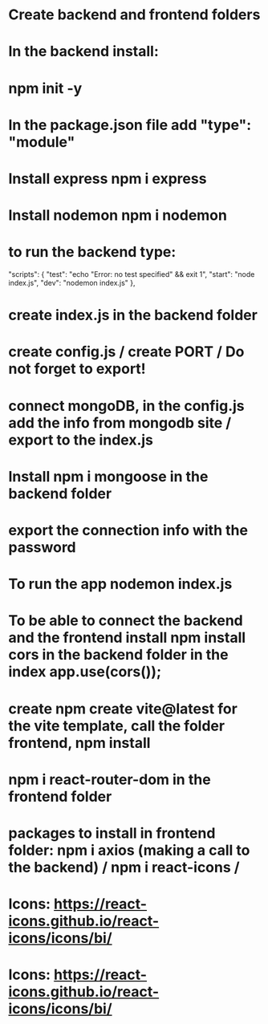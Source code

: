 # Create backend and frontend folders

# In the backend install:

# npm init -y

# In the package.json file add "type": "module"

# Install express npm i express

# Install nodemon npm i nodemon

# to run the backend type:

"scripts": {
"test": "echo \"Error: no test specified\" && exit 1",
"start": "node index.js",
"dev": "nodemon index.js"
},

# create index.js in the backend folder

# create config.js / create PORT / Do not forget to export!

# connect mongoDB, in the config.js add the info from mongodb site / export to the index.js

# Install npm i mongoose in the backend folder

# export the connection info with the password

# To run the app nodemon index.js

# To be able to connect the backend and the frontend install npm install cors in the backend folder in the index app.use(cors());

# create npm create vite@latest for the vite template, call the folder frontend, npm install

# npm i react-router-dom in the frontend folder

# packages to install in frontend folder: npm i axios (making a call to the backend) / npm i react-icons /

# Icons: https://react-icons.github.io/react-icons/icons/bi/

# Icons: https://react-icons.github.io/react-icons/icons/bi/
